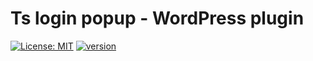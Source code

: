 # Ts login popup - WordPress plugin
[![License: MIT](https://img.shields.io/badge/License-MIT-green.svg)](https://opensource.org/licenses/MIT) [![version](https://img.shields.io/badge/version-1.0.0-blue.svg)](https://github.com/modulout/ts_login)

